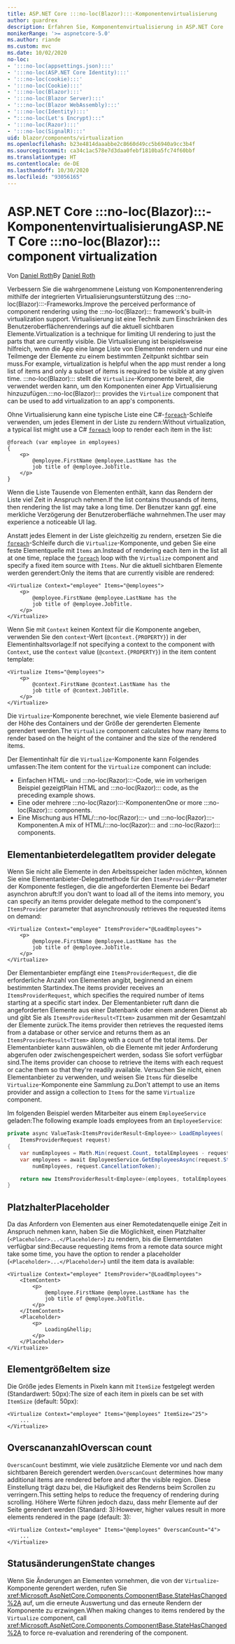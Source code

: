 ```yaml
---
title: ASP.NET Core :::no-loc(Blazor):::-Komponentenvirtualisierung
author: guardrex
description: Erfahren Sie, Komponentenvirtualisierung in ASP.NET Core :::no-loc(Blazor):::-Apps verwendet wird.
monikerRange: '>= aspnetcore-5.0'
ms.author: riande
ms.custom: mvc
ms.date: 10/02/2020
no-loc:
- ':::no-loc(appsettings.json):::'
- ':::no-loc(ASP.NET Core Identity):::'
- ':::no-loc(cookie):::'
- ':::no-loc(Cookie):::'
- ':::no-loc(Blazor):::'
- ':::no-loc(Blazor Server):::'
- ':::no-loc(Blazor WebAssembly):::'
- ':::no-loc(Identity):::'
- ":::no-loc(Let's Encrypt):::"
- ':::no-loc(Razor):::'
- ':::no-loc(SignalR):::'
uid: blazor/components/virtualization
ms.openlocfilehash: b23e4814daaabbe2c8660d49cc5b6940a9cc3b4f
ms.sourcegitcommit: ca34c1ac578e7d3daa0febf1810ba5fc74f60bbf
ms.translationtype: HT
ms.contentlocale: de-DE
ms.lasthandoff: 10/30/2020
ms.locfileid: "93056165"
---
```

# <a name="aspnet-core-no-locblazor-component-virtualization"></a><span data-ttu-id="d6ec6-103">ASP.NET Core :::no-loc(Blazor):::-Komponentenvirtualisierung</span><span class="sxs-lookup"><span data-stu-id="d6ec6-103">ASP.NET Core :::no-loc(Blazor)::: component virtualization</span></span>

<span data-ttu-id="d6ec6-104">Von [Daniel Roth](https://github.com/danroth27)</span><span class="sxs-lookup"><span data-stu-id="d6ec6-104">By [Daniel Roth](https://github.com/danroth27)</span></span>

<span data-ttu-id="d6ec6-105">Verbessern Sie die wahrgenommene Leistung von Komponentenrendering mithilfe der integrierten Virtualisierungsunterstützung des :::no-loc(Blazor):::-Frameworks.</span><span class="sxs-lookup"><span data-stu-id="d6ec6-105">Improve the perceived performance of component rendering using the :::no-loc(Blazor)::: framework's built-in virtualization support.</span></span> <span data-ttu-id="d6ec6-106">Virtualisierung ist eine Technik zum Einschränken des Benutzeroberflächenrenderings auf die aktuell sichtbaren Elemente.</span><span class="sxs-lookup"><span data-stu-id="d6ec6-106">Virtualization is a technique for limiting UI rendering to just the parts that are currently visible.</span></span> <span data-ttu-id="d6ec6-107">Die Virtualisierung ist beispielsweise hilfreich, wenn die App eine lange Liste von Elementen rendern und nur eine Teilmenge der Elemente zu einem bestimmten Zeitpunkt sichtbar sein muss.</span><span class="sxs-lookup"><span data-stu-id="d6ec6-107">For example, virtualization is helpful when the app must render a long list of items and only a subset of items is required to be visible at any given time.</span></span> <span data-ttu-id="d6ec6-108">:::no-loc(Blazor)::: stellt die `Virtualize`-Komponente bereit, die verwendet werden kann, um den Komponenten einer App Virtualisierung hinzuzufügen.</span><span class="sxs-lookup"><span data-stu-id="d6ec6-108">:::no-loc(Blazor)::: provides the `Virtualize` component that can be used to add virtualization to an app's components.</span></span>

<span data-ttu-id="d6ec6-109">Ohne Virtualisierung kann eine typische Liste eine C#-[`foreach`](/dotnet/csharp/language-reference/keywords/foreach-in)-Schleife verwenden, um jedes Element in der Liste zu rendern:</span><span class="sxs-lookup"><span data-stu-id="d6ec6-109">Without virtualization, a typical list might use a C# [`foreach`](/dotnet/csharp/language-reference/keywords/foreach-in) loop to render each item in the list:</span></span>

```razor
@foreach (var employee in employees)
{
    <p>
        @employee.FirstName @employee.LastName has the 
        job title of @employee.JobTitle.
    </p>
}
```

<span data-ttu-id="d6ec6-110">Wenn die Liste Tausende von Elementen enthält, kann das Rendern der Liste viel Zeit in Anspruch nehmen.</span><span class="sxs-lookup"><span data-stu-id="d6ec6-110">If the list contains thousands of items, then rendering the list may take a long time.</span></span> <span data-ttu-id="d6ec6-111">Der Benutzer kann ggf. eine merkliche Verzögerung der Benutzeroberfläche wahrnehmen.</span><span class="sxs-lookup"><span data-stu-id="d6ec6-111">The user may experience a noticeable UI lag.</span></span>

<span data-ttu-id="d6ec6-112">Anstatt jedes Element in der Liste gleichzeitig zu rendern, ersetzen Sie die [`foreach`](/dotnet/csharp/language-reference/keywords/foreach-in)-Schleife durch die `Virtualize`-Komponente, und geben Sie eine feste Elementquelle mit `Items` an.</span><span class="sxs-lookup"><span data-stu-id="d6ec6-112">Instead of rendering each item in the list all at one time, replace the [`foreach`](/dotnet/csharp/language-reference/keywords/foreach-in) loop with the `Virtualize` component and specify a fixed item source with `Items`.</span></span> <span data-ttu-id="d6ec6-113">Nur die aktuell sichtbaren Elemente werden gerendert:</span><span class="sxs-lookup"><span data-stu-id="d6ec6-113">Only the items that are currently visible are rendered:</span></span>

```razor
<Virtualize Context="employee" Items="@employees">
    <p>
        @employee.FirstName @employee.LastName has the 
        job title of @employee.JobTitle.
    </p>
</Virtualize>
```

<span data-ttu-id="d6ec6-114">Wenn Sie mit `Context` keinen Kontext für die Komponente angeben, verwenden Sie den `context`-Wert (`@context.{PROPERTY}`) in der Elementinhaltsvorlage:</span><span class="sxs-lookup"><span data-stu-id="d6ec6-114">If not specifying a context to the component with `Context`, use the `context` value (`@context.{PROPERTY}`) in the item content template:</span></span>

```razor
<Virtualize Items="@employees">
    <p>
        @context.FirstName @context.LastName has the 
        job title of @context.JobTitle.
    </p>
</Virtualize>
```

<span data-ttu-id="d6ec6-115">Die `Virtualize`-Komponente berechnet, wie viele Elemente basierend auf der Höhe des Containers und der Größe der gerenderten Elemente gerendert werden.</span><span class="sxs-lookup"><span data-stu-id="d6ec6-115">The `Virtualize` component calculates how many items to render based on the height of the container and the size of the rendered items.</span></span>

<span data-ttu-id="d6ec6-116">Der Elementinhalt für die `Virtualize`-Komponente kann Folgendes umfassen:</span><span class="sxs-lookup"><span data-stu-id="d6ec6-116">The item content for the `Virtualize` component can include:</span></span>

* <span data-ttu-id="d6ec6-117">Einfachen HTML- und :::no-loc(Razor):::-Code, wie im vorherigen Beispiel gezeigt</span><span class="sxs-lookup"><span data-stu-id="d6ec6-117">Plain HTML and :::no-loc(Razor)::: code, as the preceding example shows.</span></span>
* <span data-ttu-id="d6ec6-118">Eine oder mehrere :::no-loc(Razor):::-Komponenten</span><span class="sxs-lookup"><span data-stu-id="d6ec6-118">One or more :::no-loc(Razor)::: components.</span></span>
* <span data-ttu-id="d6ec6-119">Eine Mischung aus HTML/:::no-loc(Razor):::- und :::no-loc(Razor):::-Komponenten.</span><span class="sxs-lookup"><span data-stu-id="d6ec6-119">A mix of HTML/:::no-loc(Razor)::: and :::no-loc(Razor)::: components.</span></span>

## <a name="item-provider-delegate"></a><span data-ttu-id="d6ec6-120">Elementanbieterdelegat</span><span class="sxs-lookup"><span data-stu-id="d6ec6-120">Item provider delegate</span></span>

<span data-ttu-id="d6ec6-121">Wenn Sie nicht alle Elemente in den Arbeitsspeicher laden möchten, können Sie eine Elementanbieter-Delegatmethode für den `ItemsProvider`-Parameter der Komponente festlegen, die die angeforderten Elemente bei Bedarf asynchron abruft:</span><span class="sxs-lookup"><span data-stu-id="d6ec6-121">If you don't want to load all of the items into memory, you can specify an items provider delegate method to the component's `ItemsProvider` parameter that asynchronously retrieves the requested items on demand:</span></span>

```razor
<Virtualize Context="employee" ItemsProvider="@LoadEmployees">
    <p>
        @employee.FirstName @employee.LastName has the 
        job title of @employee.JobTitle.
    </p>
</Virtualize>
```

<span data-ttu-id="d6ec6-122">Der Elementanbieter empfängt eine `ItemsProviderRequest`, die die erforderliche Anzahl von Elementen angibt, beginnend an einem bestimmten Startindex.</span><span class="sxs-lookup"><span data-stu-id="d6ec6-122">The items provider receives an `ItemsProviderRequest`, which specifies the required number of items starting at a specific start index.</span></span> <span data-ttu-id="d6ec6-123">Der Elementanbieter ruft dann die angeforderten Elemente aus einer Datenbank oder einem anderen Dienst ab und gibt Sie als `ItemsProviderResult<TItem>` zusammen mit der Gesamtzahl der Elemente zurück.</span><span class="sxs-lookup"><span data-stu-id="d6ec6-123">The items provider then retrieves the requested items from a database or other service and returns them as an `ItemsProviderResult<TItem>` along with a count of the total items.</span></span> <span data-ttu-id="d6ec6-124">Der Elementanbieter kann auswählen, ob die Elemente mit jeder Anforderung abgerufen oder zwischengespeichert werden, sodass Sie sofort verfügbar sind.</span><span class="sxs-lookup"><span data-stu-id="d6ec6-124">The items provider can choose to retrieve the items with each request or cache them so that they're readily available.</span></span> <span data-ttu-id="d6ec6-125">Versuchen Sie nicht, einen Elementanbieter zu verwenden, und weisen Sie `Items` für dieselbe `Virtualize`-Komponente eine Sammlung zu.</span><span class="sxs-lookup"><span data-stu-id="d6ec6-125">Don't attempt to use an items provider and assign a collection to `Items` for the same `Virtualize` component.</span></span>

<span data-ttu-id="d6ec6-126">Im folgenden Beispiel werden Mitarbeiter aus einem `EmployeeService` geladen:</span><span class="sxs-lookup"><span data-stu-id="d6ec6-126">The following example loads employees from an `EmployeeService`:</span></span>

```csharp
private async ValueTask<ItemsProviderResult<Employee>> LoadEmployees(
    ItemsProviderRequest request)
{
    var numEmployees = Math.Min(request.Count, totalEmployees - request.StartIndex);
    var employees = await EmployeesService.GetEmployeesAsync(request.StartIndex, 
        numEmployees, request.CancellationToken);

    return new ItemsProviderResult<Employee>(employees, totalEmployees);
}
```

## <a name="placeholder"></a><span data-ttu-id="d6ec6-127">Platzhalter</span><span class="sxs-lookup"><span data-stu-id="d6ec6-127">Placeholder</span></span>

<span data-ttu-id="d6ec6-128">Da das Anfordern von Elementen aus einer Remotedatenquelle einige Zeit in Anspruch nehmen kann, haben Sie die Möglichkeit, einen Platzhalter (`<Placeholder>...</Placeholder>`) zu rendern, bis die Elementdaten verfügbar sind:</span><span class="sxs-lookup"><span data-stu-id="d6ec6-128">Because requesting items from a remote data source might take some time, you have the option to render a placeholder (`<Placeholder>...</Placeholder>`) until the item data is available:</span></span>

```razor
<Virtualize Context="employee" ItemsProvider="@LoadEmployees">
    <ItemContent>
        <p>
            @employee.FirstName @employee.LastName has the 
            job title of @employee.JobTitle.
        </p>
    </ItemContent>
    <Placeholder>
        <p>
            Loading&hellip;
        </p>
    </Placeholder>
</Virtualize>
```

## <a name="item-size"></a><span data-ttu-id="d6ec6-129">Elementgröße</span><span class="sxs-lookup"><span data-stu-id="d6ec6-129">Item size</span></span>

<span data-ttu-id="d6ec6-130">Die Größe jedes Elements in Pixeln kann mit `ItemSize` festgelegt werden (Standardwert: 50px):</span><span class="sxs-lookup"><span data-stu-id="d6ec6-130">The size of each item in pixels can be set with `ItemSize` (default: 50px):</span></span>

```razor
<Virtualize Context="employee" Items="@employees" ItemSize="25">
    ...
</Virtualize>
```

## <a name="overscan-count"></a><span data-ttu-id="d6ec6-131">Overscananzahl</span><span class="sxs-lookup"><span data-stu-id="d6ec6-131">Overscan count</span></span>

<span data-ttu-id="d6ec6-132">`OverscanCount` bestimmt, wie viele zusätzliche Elemente vor und nach dem sichtbaren Bereich gerendert werden.</span><span class="sxs-lookup"><span data-stu-id="d6ec6-132">`OverscanCount` determines how many additional items are rendered before and after the visible region.</span></span> <span data-ttu-id="d6ec6-133">Diese Einstellung trägt dazu bei, die Häufigkeit des Renderns beim Scrollen zu verringern.</span><span class="sxs-lookup"><span data-stu-id="d6ec6-133">This setting helps to reduce the frequency of rendering during scrolling.</span></span> <span data-ttu-id="d6ec6-134">Höhere Werte führen jedoch dazu, dass mehr Elemente auf der Seite gerendert werden (Standard: 3):</span><span class="sxs-lookup"><span data-stu-id="d6ec6-134">However, higher values result in more elements rendered in the page (default: 3):</span></span>

```razor
<Virtualize Context="employee" Items="@employees" OverscanCount="4">
    ...
</Virtualize>
```

## <a name="state-changes"></a><span data-ttu-id="d6ec6-135">Statusänderungen</span><span class="sxs-lookup"><span data-stu-id="d6ec6-135">State changes</span></span>

<span data-ttu-id="d6ec6-136">Wenn Sie Änderungen an Elementen vornehmen, die von der `Virtualize`-Komponente gerendert werden, rufen Sie <xref:Microsoft.AspNetCore.Components.ComponentBase.StateHasChanged%2A> auf, um die erneute Auswertung und das erneute Rendern der Komponente zu erzwingen.</span><span class="sxs-lookup"><span data-stu-id="d6ec6-136">When making changes to items rendered by the `Virtualize` component, call <xref:Microsoft.AspNetCore.Components.ComponentBase.StateHasChanged%2A> to force re-evaluation and rerendering of the component.</span></span>
